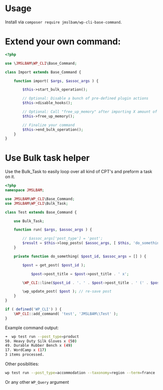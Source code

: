 # Usage

Install via `composer require jmslbam/wp-cli-base-command`.

# Extend your own command:

```php
<?php

use \JMSLBAM\WP_CLI\Base_Command;

class Import extends Base_Command {

    function import( $args, $assoc_args ) {

        $this->start_bulk_operation();

        // Optional: Disable a bunch of pre-defined plugin actions
        $this->disable_hooks();

        // Optional: Call "free_up_memory" after importing X amount of posts
        $this->free_up_memory();

        // Finalize your command
        $this->end_bulk_operation();
    }
}
```

# Use Bulk task helper
Use the Bulk_Task to easily loop over all kind of CPT's and preform a task on it.

```php
<?php
namespace JMSLBAM;

use JMSLBAM\WP_CLI\Base_Command;
use JMSLBAM\WP_CLI\Bulk_Task;

class Test extends Base_Command {

    use Bulk_Task;

    function run( $args, $assoc_args ) {

        // $assoc_args['post_type'] = 'post';
        $result = $this->loop_posts( $assoc_args, [ $this, 'do_something' ] );
    }

    private function do_something( $post_id, $assoc_args = [] ) {

        $post = get_post( $post_id );

            $post->post_title = $post->post_title . ' x';

        \WP_CLI::line($post_id . '. ' . $post->post_title . ' (' . $post->ID . ')' );

        \wp_update_post( $post ); // re-save post
    }
}
```

```php
if ( defined('WP_CLI') ) {
    \WP_CLI::add_command( 'test', 'JMSLBAM\\Test' );
}
```

Example command output:

```bash
➜  wp test run --post_type=product
50. Heavy Duty Silk Gloves x (50)
49. Durable Rubber Bench x (49)
17. WordCamp x (17)
3 items processed.
```

Other posiblities:

```bash
wp test run --post_type=accommodation --taxonomy=region --term=france
```

Or any other `WP_Query` argument
